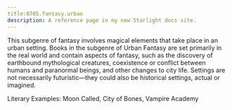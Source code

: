```yaml
---
title:0705.fantasy.urban
description: A reference page in my new Starlight docs site.
---
```

This subgenre of fantasy involves magical elements that take place in an urban setting. 
Books in the subgenre of Urban Fantasy are set primarily in the real world 
and contain aspects of fantasy, 
such as the discovery of earthbound mythological creatures, 
coexistence or conflict between humans and paranormal beings, 
and other changes to city life. 
Settings are not necessarily futuristic—they could also be historical settings, 
actual or imagined. 

Literary Examples: Moon Called, City of Bones, Vampire Academy
